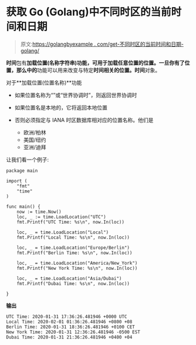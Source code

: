 # 获取 Go (Golang)中不同时区的当前时间和日期

> 原文:[https://golangbyexample . com/get-不同时区的当前时间和日期-golang/](https://golangbyexample.com/get-current-time-and-date-of-different-timezones-golang/)

**时间**包有**加载位置(名称字符串)**功能，可用于加载任意位置的位置。一旦你有了位置，那么**中的**功能可以用来改变与特定**时间相关的位置。时间**对象。

对于**加载位置(位置名称)**功能

*   如果位置名称为“”或“世界协调时”，则返回世界协调时

*   如果位置名是本地的，它将返回本地位置

*   否则必须指定与 IANA 时区数据库相对应的位置名称。他们是
    *   欧洲/柏林
    *   美国/纽约
    *   亚洲/迪拜

让我们看一个例子:

```
package main

import (
	"fmt"
	"time"
)

func main() {
	now := time.Now()
	loc, _ := time.LoadLocation("UTC")
	fmt.Printf("UTC Time: %s\n", now.In(loc))

	loc, _ = time.LoadLocation("Local")
	fmt.Printf("Local Time: %s\n", now.In(loc))

	loc, _ = time.LoadLocation("Europe/Berlin")
	fmt.Printf("Berlin Time: %s\n", now.In(loc))

	loc, _ = time.LoadLocation("America/New_York")
	fmt.Printf("New York Time: %s\n", now.In(loc))

	loc, _ = time.LoadLocation("Asia/Dubai")
	fmt.Printf("Dubai Time: %s\n", now.In(loc))

} 
```

**输出**

```
UTC Time: 2020-01-31 17:36:26.481946 +0000 UTC
Local Time: 2020-02-01 01:36:26.481946 +0800 +08
Berlin Time: 2020-01-31 18:36:26.481946 +0100 CET
New York Time: 2020-01-31 12:36:26.481946 -0500 EST
Dubai Time: 2020-01-31 21:36:26.481946 +0400 +04
```